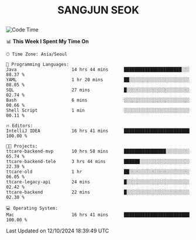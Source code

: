 <h1>
 <p align="center">
   SANGJUN SEOK
 </p>
</h1>

<!--START_SECTION:waka-->
![Code Time](http://img.shields.io/badge/Code%20Time-3%2C834%20hrs%2051%20mins-blue)

📊 **This Week I Spent My Time On** 

```text
🕑︎ Time Zone: Asia/Seoul

💬 Programming Languages: 
Java                     14 hrs 44 mins      ██████████████████████░░░   88.37 % 
YAML                     1 hr 20 mins        ██░░░░░░░░░░░░░░░░░░░░░░░   08.05 % 
SQL                      27 mins             █░░░░░░░░░░░░░░░░░░░░░░░░   02.74 % 
Bash                     6 mins              ░░░░░░░░░░░░░░░░░░░░░░░░░   00.66 % 
Shell Script             1 min               ░░░░░░░░░░░░░░░░░░░░░░░░░   00.11 % 

🔥 Editors: 
IntelliJ IDEA            16 hrs 41 mins      █████████████████████████   100.00 % 

🐱‍💻 Projects: 
ttcare-backend-mvp       10 hrs 58 mins      ████████████████░░░░░░░░░   65.74 % 
ttcare-backend-tele      3 hrs 44 mins       ██████░░░░░░░░░░░░░░░░░░░   22.39 % 
ttcare-old               1 hr                ██░░░░░░░░░░░░░░░░░░░░░░░   06.05 % 
ttcare-legacy-api        24 mins             █░░░░░░░░░░░░░░░░░░░░░░░░   02.42 % 
ttcare-backend           22 mins             █░░░░░░░░░░░░░░░░░░░░░░░░   02.30 % 

💻 Operating System: 
Mac                      16 hrs 41 mins      █████████████████████████   100.00 % 
```


 Last Updated on 12/10/2024 18:39:49 UTC
<!--END_SECTION:waka-->
